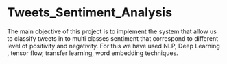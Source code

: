 # Tweets_Sentiment_Analysis
The main objective of this project is to implement the system that allow us to classify tweets in to
multi classes sentiment that correspond to different level of positivity and negativity. For this we
have used NLP, Deep Learning , tensor flow, transfer learning, word embedding techniques.
